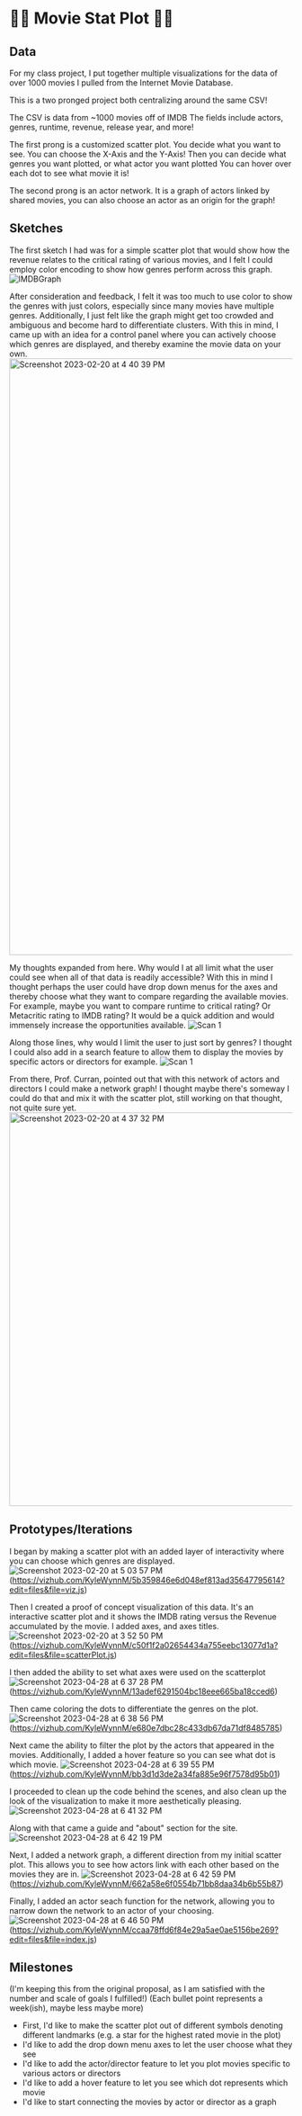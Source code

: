 # 🎥🍿 Movie Stat Plot 🎥🍿 

## Data

For my class project, I put together multiple visualizations for the data of over 1000 movies I pulled from the Internet Movie Database. 

This is a two pronged project both centralizing around the same CSV!

The CSV is data from ~1000 movies off of IMDB
The fields include actors, genres, runtime, revenue, release year, and more!

The first prong is a customized scatter plot.
You decide what you want to see. You can choose the X-Axis and the Y-Axis!
Then you can decide what genres you want plotted, or what actor you want plotted
You can hover over each dot to see what movie it is!

The second prong is an actor network.
It is a graph of actors linked by shared movies, you can also choose an actor as an origin for the graph!

## Sketches

The first sketch I had was for a simple scatter plot that would show how the revenue relates to the critical rating of various movies, and I felt I could employ color encoding to show how genres perform across this graph.
![IMDBGraph](https://user-images.githubusercontent.com/74930526/220202090-70406735-1f92-4146-a66b-c4040a5b6d87.jpeg)

After consideration and feedback, I felt it was too much to use color to show the genres with just colors, especially since many movies have multiple genres. Additionally, I just felt like the graph might get too crowded and ambiguous and become hard to differentiate clusters. With this in mind, I came up with an idea for a control panel where you can actively choose which genres are displayed, and thereby examine the movie data on your own.
<img width="1061" alt="Screenshot 2023-02-20 at 4 40 39 PM" src="https://user-images.githubusercontent.com/74930526/220202296-68617610-9b53-4b19-b3a3-a591f67fae94.png">

My thoughts expanded from here. Why would I at all limit what the user could see when all of that data is readily accessible? With this in mind I thought perhaps the user could have drop down menus for the axes and thereby choose what they want to compare regarding the available movies. For example, maybe you want to compare runtime to critical rating? Or Metacritic rating to IMDB rating? It would be a quick addition and would immensely increase the opportunities available.
![Scan 1](https://user-images.githubusercontent.com/74930526/220202649-608e7786-4943-4871-9729-93c6496190b2.jpeg)

Along those lines, why would I limit the user to just sort by genres? I thought I could also add in a search feature to allow them to display the movies by specific actors or directors for example.
![Scan 1](https://user-images.githubusercontent.com/74930526/220203493-3b515778-1463-4f8d-8761-a535dbd307e3.jpeg)

From there, Prof. Curran, pointed out that with this network of actors and directors I could make a network graph! I thought maybe there's someway I could do that and mix it with the scatter plot, still working on that thought, not quite sure yet.
<img width="700" alt="Screenshot 2023-02-20 at 4 37 32 PM" src="https://user-images.githubusercontent.com/74930526/220203472-87c75b76-fd30-4a06-9946-471d34761710.png">

## Prototypes/Iterations

I began by making a scatter plot with an added layer of interactivity where you can choose which genres are displayed.
![Screenshot 2023-02-20 at 5 03 57 PM](https://user-images.githubusercontent.com/74930526/220204962-4e3258ac-35a5-4a8e-a834-f168ac2cb96e.png)
(https://vizhub.com/KyleWynnM/5b359846e6d048ef813ad35647795614?edit=files&file=viz.js)

Then I created a proof of concept visualization of this data. It's an interactive scatter plot and it shows the IMDB rating versus the Revenue accumulated by the movie. I added axes, and axes titles.
![Screenshot 2023-02-20 at 3 52 50 PM](https://user-images.githubusercontent.com/74930526/220196828-f4ec6967-b955-44cb-99f0-6b7792936cf1.png)
(https://vizhub.com/KyleWynnM/c50f1f2a02654434a755eebc13077d1a?edit=files&file=scatterPlot.js)

I then added the ability to set what axes were used on the scatterplot 
![Screenshot 2023-04-28 at 6 37 28 PM](https://user-images.githubusercontent.com/74930526/235265046-6eeebb3e-d295-492a-9d91-f49ec97fa8eb.png)
(https://vizhub.com/KyleWynnM/13adef6291504bc18eee665ba18cced6)

Then came coloring the dots to differentiate the genres on the plot.
![Screenshot 2023-04-28 at 6 38 56 PM](https://user-images.githubusercontent.com/74930526/235265175-0588031f-45c6-44e9-a529-40e427140ad8.png)
(https://vizhub.com/KyleWynnM/e680e7dbc28c433db67da71df8485785)

Next came the ability to filter the plot by the actors that appeared in the movies. Additionally, I added a hover feature so you can see what dot is which movie.
![Screenshot 2023-04-28 at 6 39 55 PM](https://user-images.githubusercontent.com/74930526/235265266-26a8096a-b821-4542-9d1a-0a6bc059e7fc.png)
(https://vizhub.com/KyleWynnM/bb3d1d3de2a34fa885e96f7578d95b01)

I proceeded to clean up the code behind the scenes, and also clean up the look of the visualization to make it more aesthetically pleasing.
![Screenshot 2023-04-28 at 6 41 32 PM](https://user-images.githubusercontent.com/74930526/235265420-11af3219-59df-429a-a199-1f6bd4e2e1d1.png)

Along with that came a guide and "about" section for the site.
![Screenshot 2023-04-28 at 6 42 19 PM](https://user-images.githubusercontent.com/74930526/235265489-099be22c-08e5-4bcb-90ab-0c810a558e9a.png)

Next, I added a network graph, a different direction from my initial scatter plot. This allows you to see how actors link with each other based on the movies they are in.
![Screenshot 2023-04-28 at 6 42 59 PM](https://user-images.githubusercontent.com/74930526/235265564-455da48c-b510-4cc0-86e3-74c93a26035c.png)
(https://vizhub.com/KyleWynnM/662a58e6f0554b71bb8daa34b6b55b87)

Finally, I added an actor seach function for the network, allowing you to narrow down the network to an actor of your choosing.
![Screenshot 2023-04-28 at 6 46 50 PM](https://user-images.githubusercontent.com/74930526/235265952-50500fb9-3efc-40af-9666-b2467c59d86d.png)
(https://vizhub.com/KyleWynnM/ccaa78ffd6f84e29a5ae0ae5156be269?edit=files&file=index.js)

## Milestones
(I'm keeping this from the original proposal, as I am satisfied with the number and scale of goals I fulfilled!)
(Each bullet point represents a week(ish), maybe less maybe more)
* First, I'd like to make the scatter plot out of different symbols denoting different landmarks (e.g. a star for the highest rated movie in the plot)
* I'd like to add the drop down menu axes to let the user choose what they see
* I'd like to add the actor/director feature to let you plot movies specific to various actors or directors
* I'd like to add a hover feature to let you see which dot represents which movie
* I'd like to start connecting the movies by actor or director as a graph
